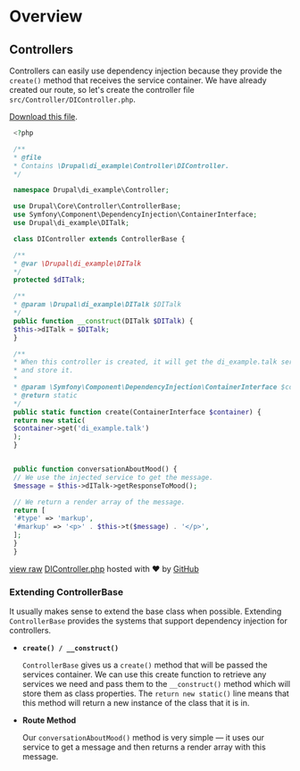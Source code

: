 <!--
{
"name" : "drupal-8-dependency-injection-and-controllers",
"version" : "0.0.1",
"title" : "Lesson 11.3 - Dependency injection and controllers",
"description" : "Dependency injection and controllers",
"freshnessDate" : 2015-12-11,
"homepage" : "https://docs.acquia.com/articles/drupal-8-dependency-injection-and-controllers",
"canonicalSource" : "https://docs.acquia.com/articles/drupal-8-dependency-injection-and-controllers",
"license" : "CC BY-SA"
}
-->

<!-- @section -->

# Overview

<!-- @section -->

## Controllers

Controllers can easily use dependency injection because they provide the `create()` method that receives the service container. We have already created our route, so let's create the controller file `src/Controller/DIController.php`.

[Download this file](https://gist.github.com/acquialibrary/d8500203dab880f3e941/archive/9db9582e85e225549c9f7032e6b69b6ee1fcfb8f.zip).

```php
 <?php

 /**
 * @file
 * Contains \Drupal\di_example\Controller\DIController.
 */

 namespace Drupal\di_example\Controller;

 use Drupal\Core\Controller\ControllerBase;
 use Symfony\Component\DependencyInjection\ContainerInterface;
 use Drupal\di_example\DITalk;

 class DIController extends ControllerBase {

 /**
 * @var \Drupal\di_example\DITalk
 */
 protected $dITalk;

 /**
 * @param \Drupal\di_example\DITalk $DITalk
 */
 public function __construct(DITalk $DITalk) {
 $this->dITalk = $DITalk;
 }

 /**
 * When this controller is created, it will get the di_example.talk service
 * and store it.
 *
 * @param \Symfony\Component\DependencyInjection\ContainerInterface $container
 * @return static
 */
 public static function create(ContainerInterface $container) {
 return new static(
 $container->get('di_example.talk')
 );
 }


 public function conversationAboutMood() {
 // We use the injected service to get the message.
 $message = $this->dITalk->getResponseToMood();

 // We return a render array of the message.
 return [
 '#type' => 'markup',
 '#markup' => '<p>' . $this->t($message) . '</p>',
 ];
 }
 }
```

[view raw](https://gist.github.com/acquialibrary/d8500203dab880f3e941/raw/9db9582e85e225549c9f7032e6b69b6ee1fcfb8f/DIController.php) [DIController.php](https://gist.github.com/acquialibrary/d8500203dab880f3e941#file-dicontroller-php) hosted with ❤ by [GitHub](https://github.com)

### Extending ControllerBase

It usually makes sense to extend the base class when possible. Extending `ControllerBase` provides the systems that support dependency injection for controllers.

*   **`create() / __construct()`**

    `ControllerBase` gives us a `create()` method that will be passed the services container. We can use this create function to retrieve any services we need and pass them to the `__construct()` method which will store them as class properties. The `return new static()` line means that this method will return a new instance of the class that it is in.

*   **Route Method**

    Our `conversationAboutMood()` method is very simple — it uses our service to get a message and then returns a render array with this message.
